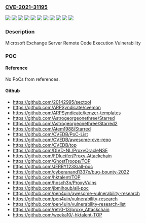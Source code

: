 ### [CVE-2021-31195](https://cve.mitre.org/cgi-bin/cvename.cgi?name=CVE-2021-31195)
![](https://img.shields.io/static/v1?label=Product&message=Microsoft%20Exchange%20Server%202013%20Cumulative%20Update%2023&color=blue)
![](https://img.shields.io/static/v1?label=Product&message=Microsoft%20Exchange%20Server%202016%20Cumulative%20Update%2019&color=blue)
![](https://img.shields.io/static/v1?label=Product&message=Microsoft%20Exchange%20Server%202016%20Cumulative%20Update%2020&color=blue)
![](https://img.shields.io/static/v1?label=Product&message=Microsoft%20Exchange%20Server%202019%20Cumulative%20Update%208&color=blue)
![](https://img.shields.io/static/v1?label=Product&message=Microsoft%20Exchange%20Server%202019%20Cumulative%20Update%209&color=blue)
![](https://img.shields.io/static/v1?label=Version&message=15.00.0%3C%2015.00.1497.018%20&color=brighgreen)
![](https://img.shields.io/static/v1?label=Version&message=15.01.0.0%3C%2015.01.2176.014%20&color=brighgreen)
![](https://img.shields.io/static/v1?label=Version&message=15.01.0.0%3C%2015.01.2242.010%20&color=brighgreen)
![](https://img.shields.io/static/v1?label=Version&message=15.02.0.0%3C%2015.02.0792.015%20&color=brighgreen)
![](https://img.shields.io/static/v1?label=Version&message=15.02.0.0%3C%2015.02.0858.012%20&color=brighgreen)
![](https://img.shields.io/static/v1?label=Vulnerability&message=Spoofing&color=brighgreen)

### Description

Microsoft Exchange Server Remote Code Execution Vulnerability

### POC

#### Reference
No PoCs from references.

#### Github
- https://github.com/20142995/sectool
- https://github.com/ARPSyndicate/cvemon
- https://github.com/ARPSyndicate/kenzer-templates
- https://github.com/Astrogeorgeonethree/Starred
- https://github.com/Astrogeorgeonethree/Starred2
- https://github.com/Atem1988/Starred
- https://github.com/CVEDB/PoC-List
- https://github.com/CVEDB/awesome-cve-repo
- https://github.com/CVEDB/top
- https://github.com/DIVD-NL/ProxyOracleNSE
- https://github.com/FDlucifer/Proxy-Attackchain
- https://github.com/GhostTroops/TOP
- https://github.com/JERRY123S/all-poc
- https://github.com/cyberanand1337x/bug-bounty-2022
- https://github.com/hktalent/TOP
- https://github.com/hosch3n/ProxyVulns
- https://github.com/jbmihoub/all-poc
- https://github.com/pen4uin/awesome-vulnerability-research
- https://github.com/pen4uin/vulnerability-research
- https://github.com/pen4uin/vulnerability-research-list
- https://github.com/retr0-13/proxy_Attackchain
- https://github.com/weeka10/-hktalent-TOP

